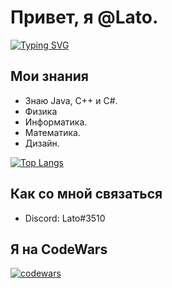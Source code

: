 #  Привет, я @Lato.

[![Typing SVG](https://readme-typing-svg.herokuapp.com?color=%2336BCF7&lines=Computer+science+student)](https://git.io/typing-svg)


## Мои знания
- Знаю Java, С++ и C#.
- Физика
- Информатика.
- Математика.
- Дизайн.

[![Top Langs](https://github-readme-stats.vercel.app/api/top-langs/?username=latose&layout=compact)](https://github.com/latose/github-readme-stats)

## Как со мной связаться
- Discord: Lato#3510

## Я на CodeWars 
 [![codewars](https://www.codewars.com/users/DOBRATA/badges/large)](https://www.codewars.com/users/DOBRATA)   
 


